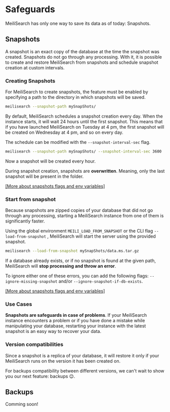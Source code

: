 # Safeguards

MeiliSearch has only one way to save its data as of today: Snapshots.

## Snapshots

A snapshot is an exact copy of the database at the time the snapshot was created. Snapshots do not go through any processing.
With it, it is possible to create and restore MeiliSearch from snapshots and schedule snapshot creation at custom intervals.

### Creating Snapshots

For MeiliSearch to create snapshots, the feature must be enabled by specifying a path to the directory in which snapshots will be saved.

```bash
meilisearch --snapshot-path mySnapShots/
```

By default, MeiliSearch schedules a snapshot creation every day. When the instance starts, it will wait 24 hours until the first snapshot. This means that if you have launched MeiliSearch on Tuesday at 4 pm, the first snapshot will be created on Wednesday at 4 pm, and so on every day.

The schedule can be modified with the `--snapshot-interval-sec` flag.

```bash
meilisearch --snapshot-path mySnapShots/ --snapshot-interval-sec 3600
```

Now a snapshot will be created every hour.

During snapshot creation, snapshots are **overwritten**. Meaning, only the last snapshot will be present in the folder.

[[More about snapshots flags and env variables]](/guides/advanced_guides/configuration.md#schedule-snapshot-creation)

### Start from snapshot

Because snapshots are zipped copies of your database that did not go through any processing, starting a MeiliSearch instance from one of them is significantly faster.

Using the global environment `MEILI_LOAD_FROM_SNAPSHOT` or the CLI flag `--load-from-snapshot` , MeiliSearch will start the server using the provided snapshot.

```bash
meilisearch --load-from-snapshot mySnapShots/data.ms.tar.gz
```

If a database already exists, or if no snapshot is found at the given path, MeiliSearch will **stop processing and throw an error**.

To ignore either one of these errors, you can add the following flags: `--ignore-missing-snapshot` and/or `--ignore-snapshot-if-db-exists`.

[[More about snapshots flags and env variables]](/guides/advanced_guides/configuration.md#schedule-snapshot-creation)

### Use Cases

**Snapshots are safeguards in case of problems**. If your MeiliSearch instance encounters a problem or if you have done a mistake while manipulating your database, restarting your instance with the latest snapshot is an easy way to recover your data.

### Version compatibilities

Since a snapshot is a replica of your database, it will restore it only if your MeiliSearch runs on the version it has been created on.

For backups compatibility between different versions, we can't wait to show you our next feature: backups 😉.

## Backups

Comming soon!
